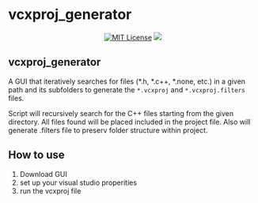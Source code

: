 vcxproj_generator
=====================
<p align="center">
    <a href="https://github.com/imahjoub/vcxproj-generator-gui/blob/main/LICENSE">
        <img src="https://img.shields.io/badge/license-BSL%201.0-blue.svg" alt="MIT License"></a>
    <a href="https://github.com/imahjoub/vcxproj-generator-gui" alt="Activity">
        <img src="https://img.shields.io/github/commit-activity/y/imahjoub/vcxproj-generator-gui" /></a>
</p>

## vcxproj_generator
A GUI that iteratively searches for files (*.h, *.c++, *.none, etc.) in a given path and its subfolders to generate the `*.vcxproj` and `*.vcxproj.filters` files.

Script will recursively search for the C++ files starting from the given directory.
All files found will be placed included in the project file.
Also will generate .filters file to preserv folder structure within project.

## How to use
1. Download GUI
2. set up your visual studio properities
3. run the vcxproj file


